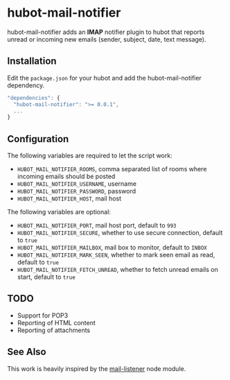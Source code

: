 # hubot-mail-notifier

hubot-mail-notifier adds an **IMAP** notifier plugin to hubot that reports
unread or incoming new emails (sender, subject, date, text message).

## Installation

Edit the `package.json` for your hubot and add the hubot-mail-notifier
dependency.

```javascript
"dependencies": {
  "hubot-mail-notifier": ">= 0.0.1",
  ...
}
```

## Configuration

The following variables are required to let the script work:

* `HUBOT_MAIL_NOTIFIER_ROOMS`, comma separated list of rooms where incoming
emails should be posted
* `HUBOT_MAIL_NOTIFIER_USERNAME`, username
* `HUBOT_MAIL_NOTIFIER_PASSWORD`, password
* `HUBOT_MAIL_NOTIFIER_HOST`, mail host

The following variables are optional:

* `HUBOT_MAIL_NOTIFIER_PORT`, mail host port, default to `993`
* `HUBOT_MAIL_NOTIFIER_SECURE`, whether to use secure connection, default to
`true`
* `HUBOT_MAIL_NOTIFIER_MAILBOX`, mail box to monitor, default to `INBOX`
* `HUBOT_MAIL_NOTIFIER_MARK_SEEN`, whether to mark seen email as read, default
to `true`
* `HUBOT_MAIL_NOTIFIER_FETCH_UNREAD`, whether to fetch unread emails on start,
default to `true`

## TODO

* Support for POP3
* Reporting of HTML content
* Reporting of attachments

## See Also

This work is heavily inspired by the
[mail-listener](https://github.com/circuithub/mail-listener) node module.
